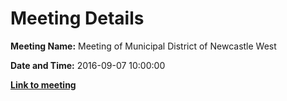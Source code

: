 # Meeting Details

**Meeting Name:** Meeting of Municipal District of Newcastle West

**Date and Time:** 2016-09-07 10:00:00

**<a href="https://www.limerick.ie/council/whats-on/meeting-municipal-district-newcastle-west" target="_blank">Link to meeting</a>**
